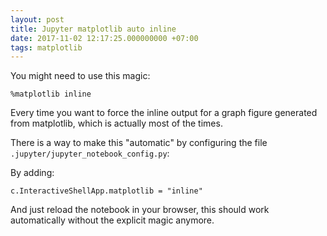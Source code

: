 ```yaml
---
layout: post
title: Jupyter matplotlib auto inline
date: 2017-11-02 12:17:25.000000000 +07:00
tags: matplotlib
---
```

You might need to use this magic:

```
%matplotlib inline
```

Every time you want to force the inline output for a graph figure generated from matplotlib, which is actually most of the times.

There is a way to make this "automatic" by configuring the file `.jupyter/jupyter_notebook_config.py`:

By adding:

```
c.InteractiveShellApp.matplotlib = "inline"
```

And just reload the notebook in your browser, this should work automatically without the explicit magic anymore.
